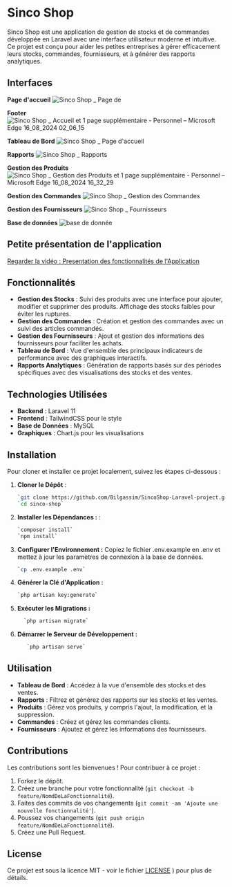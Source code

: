 # Sinco Shop

Sinco Shop est une application de gestion de stocks et de commandes développée en Laravel avec une interface utilisateur moderne et intuitive. Ce projet est conçu pour aider les petites entreprises à gérer efficacement leurs stocks, commandes, fournisseurs, et à générer des rapports analytiques.

## Interfaces
**Page d'accueil**
![Sinco Shop _ Page de ](https://github.com/user-attachments/assets/31b24df8-58ae-4598-a746-0bccf5789d45)

**Footer**
![Sinco Shop _ Accueil et 1 page supplémentaire - Personnel – Microsoft​ Edge 16_08_2024 02_06_15](https://github.com/user-attachments/assets/0f958ede-950e-4b97-b9dd-993d43705a9a)

**Tableau de Bord**
![Sinco Shop _ Page d'accueil](https://github.com/user-attachments/assets/a1bda729-73f7-421c-8da1-283d8d99e5a6)

**Rapports**
![Sinco Shop _ Rapports](https://github.com/user-attachments/assets/6f1774db-2003-4bcb-938f-b8d1ad2f8d90)

**Gestion des Produits**
![Sinco Shop _ Gestion des Produits et 1 page supplémentaire - Personnel – Microsoft​ Edge 16_08_2024 16_32_29](https://github.com/user-attachments/assets/ecad2ce4-69f4-43b0-aa39-c6425362b5c5)

**Gestion des Commandes**
![Sinco Shop _ Gestion des Commandes](https://github.com/user-attachments/assets/885f1924-5930-4a82-841f-99ae6ad79da6)

**Gestion des Fournisseurs**
![Sinco Shop _ Fournisseurs](https://github.com/user-attachments/assets/fbcf5b80-bc9d-4841-b2b8-4ed030296545)




**Base de données**
![base de donnée](https://github.com/user-attachments/assets/5bcac9e8-12ed-4af9-a258-a647451b582f)

## Petite présentation de l'application
[Regarder la vidéo : Presentation des fonctionnalités de l'Application](https://github.com/user-attachments/assets/f03728ac-0d58-41f7-9244-88afdde7f547)

## Fonctionnalités

- **Gestion des Stocks** : Suivi des produits avec une interface pour ajouter, modifier et supprimer des produits. Affichage des stocks faibles pour éviter les ruptures.
- **Gestion des Commandes** : Création et gestion des commandes avec un suivi des articles commandés.
- **Gestion des Fournisseurs** : Ajout et gestion des informations des fournisseurs pour faciliter les achats.
- **Tableau de Bord** : Vue d'ensemble des principaux indicateurs de performance avec des graphiques interactifs.
- **Rapports Analytiques** : Génération de rapports basés sur des périodes spécifiques avec des visualisations des stocks et des ventes.

## Technologies Utilisées

- **Backend** : Laravel 11
- **Frontend** : TailwindCSS pour le style
- **Base de Données** : MySQL
- **Graphiques** : Chart.js pour les visualisations

## Installation

Pour cloner et installer ce projet localement, suivez les étapes ci-dessous :

1. **Cloner le Dépôt** :
   ```bash
   `git clone https://github.com/Bilgassim/SincoShop-Laravel-project.git`
   `cd sinco-shop`
2. **Installer les Dépendances :** :
   ```bash
   `composer install`
   `npm install`
3. **Configurer l'Environnement :**
Copiez le fichier .env.example en .env et mettez à jour les paramètres de connexion à la base de données.
    ```bash
    `cp .env.example .env`
4. **Générer la Clé d'Application :**
    ```bash
    `php artisan key:generate`
5. **Exécuter les Migrations :**
     ```bash
       `php artisan migrate`
6. **Démarrer le Serveur de Développement :**
    ```bash
       `php artisan serve`
    
## Utilisation

- **Tableau de Bord** : Accédez à la vue d'ensemble des stocks et des ventes.
- **Rapports** : Filtrez et générez des rapports sur les stocks et les ventes.
- **Produits** : Gérez vos produits, y compris l'ajout, la modification, et la suppression.
- **Commandes** : Créez et gérez les commandes clients.
- **Fournisseurs** : Ajoutez et gérez les informations des fournisseurs.

## Contributions

Les contributions sont les bienvenues ! Pour contribuer à ce projet :

1. Forkez le dépôt.
2. Créez une branche pour votre fonctionnalité (`git checkout -b feature/NomdDeLaFonctionnalité`).
3. Faites des commits de vos changements (`git commit -am 'Ajoute une nouvelle fonctionnalité'`).
4. Poussez vos changements (`git push origin feature/NomdDeLaFonctionnalité`).
5. Créez une Pull Request.

## License

Ce projet est sous la licence MIT - voir le fichier [LICENSE](https://github.com/user-attachments/files/16632129/LICENSE.txt)
) pour plus de détails.
